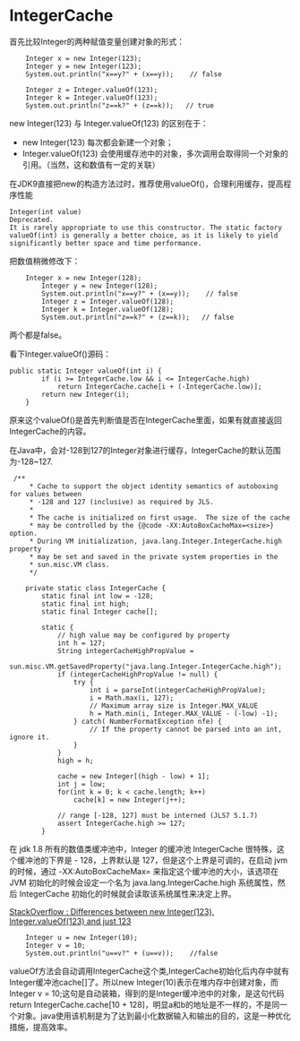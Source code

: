 # IntegerCache

首先比较Integer的两种赋值变量创建对象的形式：
```
    Integer x = new Integer(123);
    Integer y = new Integer(123);
    System.out.println("x==y?" + (x==y));    // false
		
    Integer z = Integer.valueOf(123);
    Integer k = Integer.valueOf(123);
    System.out.println("z==k?" + (z==k));   // true
```
new Integer(123) 与 Integer.valueOf(123) 的区别在于：
- new Integer(123) 每次都会新建一个对象；
- Integer.valueOf(123) 会使用缓存池中的对象，多次调用会取得同一个对象的引用。（当然，这和数值有一定的关联）

在JDK9直接把new的构造方法过时，推荐使用valueOf()，合理利用缓存，提高程序性能
```
Integer(int value)	
Deprecated. 
It is rarely appropriate to use this constructor. The static factory valueOf(int) is generally a better choice, as it is likely to yield significantly better space and time performance.
```

把数值稍微修改下：
```
    Integer x = new Integer(128);
		Integer y = new Integer(128);
		System.out.println("x==y?" + (x==y));    // false
		Integer z = Integer.valueOf(128);
		Integer k = Integer.valueOf(128);
		System.out.println("z==k?" + (z==k));   // false
```
两个都是false。

看下Integer.valueOf()源码：
```
public static Integer valueOf(int i) {
        if (i >= IntegerCache.low && i <= IntegerCache.high)
            return IntegerCache.cache[i + (-IntegerCache.low)];
        return new Integer(i);
    }
```
原来这个valueOf()是首先判断值是否在IntegerCache里面，如果有就直接返回IntegerCache的内容。

在Java中，会对-128到127的Integer对象进行缓存，IntegerCache的默认范围为-128~127.
```
 /**
     * Cache to support the object identity semantics of autoboxing for values between
     * -128 and 127 (inclusive) as required by JLS.
     *
     * The cache is initialized on first usage.  The size of the cache
     * may be controlled by the {@code -XX:AutoBoxCacheMax=<size>} option.
     * During VM initialization, java.lang.Integer.IntegerCache.high property
     * may be set and saved in the private system properties in the
     * sun.misc.VM class.
     */

    private static class IntegerCache {
        static final int low = -128;
        static final int high;
        static final Integer cache[];

        static {
            // high value may be configured by property
            int h = 127;
            String integerCacheHighPropValue =
                sun.misc.VM.getSavedProperty("java.lang.Integer.IntegerCache.high");
            if (integerCacheHighPropValue != null) {
                try {
                    int i = parseInt(integerCacheHighPropValue);
                    i = Math.max(i, 127);
                    // Maximum array size is Integer.MAX_VALUE
                    h = Math.min(i, Integer.MAX_VALUE - (-low) -1);
                } catch( NumberFormatException nfe) {
                    // If the property cannot be parsed into an int, ignore it.
                }
            }
            high = h;

            cache = new Integer[(high - low) + 1];
            int j = low;
            for(int k = 0; k < cache.length; k++)
                cache[k] = new Integer(j++);

            // range [-128, 127] must be interned (JLS7 5.1.7)
            assert IntegerCache.high >= 127;
        }
```
在 jdk 1.8 所有的数值类缓冲池中，Integer 的缓冲池 IntegerCache 很特殊，这个缓冲池的下界是 - 128，上界默认是 127，但是这个上界是可调的，在启动 jvm 的时候，通过 -XX:AutoBoxCacheMax=<size> 来指定这个缓冲池的大小，该选项在 JVM 初始化的时候会设定一个名为 java.lang.IntegerCache.high 系统属性，然后 IntegerCache 初始化的时候就会读取该系统属性来决定上界。

[StackOverflow : Differences between new Integer(123), Integer.valueOf(123) and just 123](https://stackoverflow.com/questions/9030817/differences-between-new-integer123-integer-valueof123-and-just-123)
```
    Integer u = new Integer(10);
    Integer v = 10;
    System.out.println("u==v?" + (u==v));    //false
```

valueOf方法会自动调用IntegerCache这个类,IntegerCache初始化后内存中就有Integer缓冲池cache[]了。所以new Integer(10)表示在堆内存中创建对象，而Integer v = 10;这句是自动装箱，得到的是Integer缓冲池中的对象，是这句代码return IntegerCache.cache[10 + 128]，明显a和b的地址是不一样的，不是同一个对象。java使用该机制是为了达到最小化数据输入和输出的目的，这是一种优化措施，提高效率。
